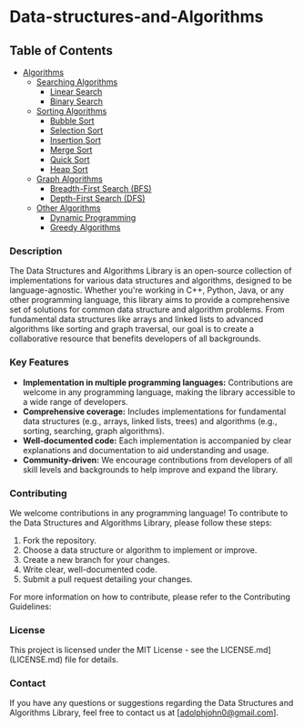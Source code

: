 # Data-structures-and-Algorithms

## Table of Contents

* [Algorithms](#algorithms)
     * [Searching Algorithms](search-algorithms)
        * [Linear Search](linear-search)
        * [Binary Search](#binary-search)
    * [Sorting Algorithms](sort-algorithms)
        * [Bubble Sort](bubble-sort)
        * [Selection Sort](#selection-sort)
        * [Insertion Sort](#insertion-sort)
        * [Merge Sort](#merge-sort)
        * [Quick Sort](#quick-sort)
        * [Heap Sort](#heap-sort)
    * [Graph Algorithms](#graph-algorithms)
        * [Breadth-First Search (BFS)](#breadth-first-search-bfs)
        * [Depth-First Search (DFS)](#depth-first-search-dfs)
    * [Other Algorithms](#other-algorithms)
        * [Dynamic Programming](#dynamic-programming)
        * [Greedy Algorithms](#greedy-algorithms)



### Description

The Data Structures and Algorithms Library is an open-source collection of implementations for various data structures and algorithms, designed to be language-agnostic. Whether you're working in C++, Python, Java, or any other programming language, this library aims to provide a comprehensive set of solutions for common data structure and algorithm problems. From fundamental data structures like arrays and linked lists to advanced algorithms like sorting and graph traversal, our goal is to create a collaborative resource that benefits developers of all backgrounds.

### Key Features

* **Implementation in multiple programming languages:** Contributions are welcome in any programming language, making the library accessible to a wide range of developers.
* **Comprehensive coverage:** Includes implementations for fundamental data structures (e.g., arrays, linked lists, trees) and algorithms (e.g., sorting, searching, graph algorithms).
* **Well-documented code:** Each implementation is accompanied by clear explanations and documentation to aid understanding and usage.
* **Community-driven:** We encourage contributions from developers of all skill levels and backgrounds to help improve and expand the library.

### Contributing

We welcome contributions in any programming language! To contribute to the Data Structures and Algorithms Library, please follow these steps:

1. Fork the repository.
2. Choose a data structure or algorithm to implement or improve.
3. Create a new branch for your changes.
4. Write clear, well-documented code.
5. Submit a pull request detailing your changes.

For more information on how to contribute, please refer to the Contributing Guidelines: 

### License

This project is licensed under the MIT License - see the LICENSE.md](LICENSE.md)  file for details.

### Contact

If you have any questions or suggestions regarding the Data Structures and Algorithms Library, feel free to contact us at  [adolphjohn0@gmail.com].
